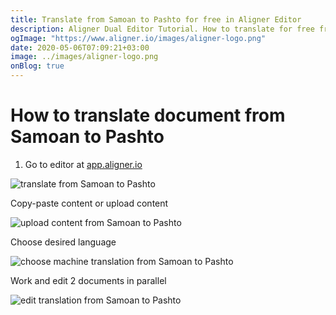 ```yaml
---
title: Translate from Samoan to Pashto for free in Aligner Editor
description: Aligner Dual Editor Tutorial. How to translate for free from Samoan to Pashto. Aligner is multilingual document management platform. 
ogImage: "https://www.aligner.io/images/aligner-logo.png"
date: 2020-05-06T07:09:21+03:00
image: ../images/aligner-logo.png
onBlog: true
---
```


# How to translate document from Samoan to Pashto

1. Go to editor at [app.aligner.io](https://app.aligner.io "Aligner App web page")

![translate from Samoan to Pashto](../aligner-blank-editor.png "translate from Samoan to Pashto")

Copy-paste content or upload content

![upload content from Samoan to Pashto](../aligner-uploaded-document.png "upload content from Samoan to Pashto")

Choose desired language

![choose machine translation from Samoan to Pashto](../aligner-language-dropdown.png "choose machine translation from Samoan to Pashto")

Work and edit 2 documents in parallel

![edit translation from Samoan to Pashto](../aligner-double-sitded-editor.png "edit translation from Samoan to Pashto")

